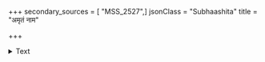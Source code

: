+++
secondary_sources = [ "MSS_2527",]
jsonClass = "Subhaashita"
title = "अमृतं नाम"

+++

<details><summary>Text</summary>

अमृतं नाम यत् सन्तो मन्त्रजिह्वेषु जुह्वति।  
शोभैव मन्दरक्षुब्धक्षुभिताम्भोधिवर्णना॥
</details>
